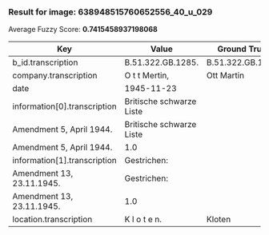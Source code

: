 ### Result for image: 638948515760652556_40_u_029
Average Fuzzy Score: **0.7415458937198068**
<small>

| Key | Value | Ground Truth | Score |
| --- | --- | --- | --- |
| b_id.transcription | B.51.322.GB.1285. | B.51.322.GB.1285. | 1.0 |
| company.transcription | O t t Mertin, | Ott Martin | 0.782608695652174 |
| date | 1945-11-23 |  | 0.0 |
| information[0].transcription | Britische schwarze Liste
Amendment 5, April 1944. | Britische schwarze Liste
Amendment 5, April 1944. | 1.0 |
| information[1].transcription | Gestrichen:
Amendment 13, 23.11.1945. | Gestrichen:
Amendment 13, 23.11.1945. | 1.0 |
| location.transcription | K l o t e n. | Kloten | 0.6666666666666667 |

</small>
